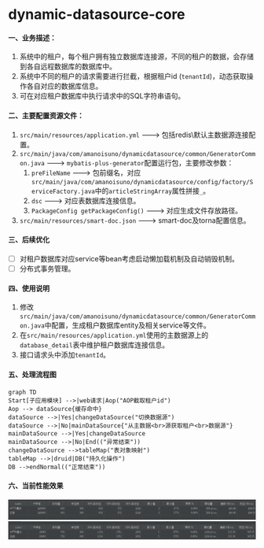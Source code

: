 # dynamic-datasource-core
#### 一、业务描述：
1. 系统中的租户，每个租户拥有独立数据库连接源，不同的租户的数据，会存储到各自远程数据库的数据库中。
2. 系统中不同的租户的请求需要进行拦截，根据租户id (`tenantId`)，动态获取操作各自对应的数据库信息。
3. 可在对应租户数据库中执行请求中的SQL字符串语句。

#### 二、主要配置资源文件：
1. `src/main/resources/application.yml` ---> 包括redis\默认主数据源连接配置。
2. `src/main/java/com/amanoisuno/dynamicdatasource/common/GeneratorCommon.java` ---> `mybatis-plus-generator`配置运行包，主要修改参数： 
   1. `preFileName` ---> 包前缀名，对应`src/main/java/com/amanoisuno/dynamicdatasource/config/factory/ServiceFactory.java`中的`articleStringArray`属性拼接`_`。
   2. `dsc` ---> 对应表数据库连接信息。
   3. `PackageConfig getPackageConfig()` ---> 对应生成文件存放路径。
3. `src/main/resources/smart-doc.json` ---> smart-doc及torna配置信息。

#### 三、后续优化
- [ ] 对租户数据库对应service等bean考虑启动懒加载机制及自动销毁机制。
- [ ] 分布式事务管理。

#### 四、使用说明
1. 修改`src/main/java/com/amanoisuno/dynamicdatasource/common/GeneratorCommon.java`中配置，生成租户数据库entity及相关service等文件。
2. 在`src/main/resources/application.yml`使用的主数据源上的`database_detail`表中维护租户数据库连接信息。
3. 接口请求头中添加`tenantId`。

#### 五、处理流程图
``` mermaid
graph TD
Start[子应用模块] -->|web请求|Aop("AOP截取租户id")
Aop --> dataSource{缓存命中}
dataSource -->|Yes|changeDataSource("切换数据源")
dataSource -->|No|mainDataSource{"从主数据<br>源获取租户<br>数据源"}
mainDataSource -->|Yes|changeDataSource
mainDataSource -->|No|End(("异常结束"))
changeDataSource -->tableMap("表对象映射")
tableMap -->|druid|DB("持久化操作")
DB -->endNormal(("正常结束"))
```

#### 六、当前性能效果
![img_1.png](img_1.png)
![img.png](img.png)